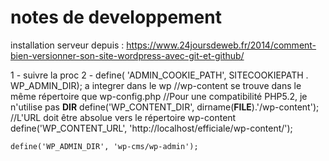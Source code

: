 notes de developpement
=======


installation serveur depuis :
 https://www.24joursdeweb.fr/2014/comment-bien-versionner-son-site-wordpress-avec-git-et-github/


1 - suivre la proc
2 - define( 'ADMIN_COOKIE_PATH', SITECOOKIEPATH . WP_ADMIN_DIR); 
a integrer dans le wp
	//wp-content se trouve dans le même répertoire que wp-config.php
	//Pour une compatibilité PHP5.2, je n'utilise pas __DIR__
	define('WP_CONTENT_DIR', dirname(__FILE__).'/wp-content');
	//L'URL doit être absolue vers le répertoire wp-content
	define('WP_CONTENT_URL', 'http://localhost/efficiale/wp-content/');

	define('WP_ADMIN_DIR', 'wp-cms/wp-admin');  

